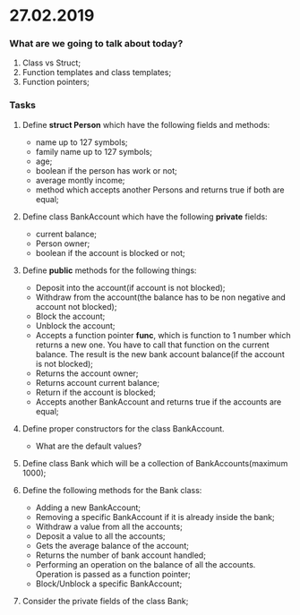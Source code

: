 # 27.02.2019

### What are we going to talk about today?
1. Class vs Struct;
2. Function templates and class templates;
3. Function pointers;

### Tasks
1. Define **struct Person** which have the following fields and methods:
    -   name up to 127 symbols;
    -   family name up to 127 symbols;
    -   age;
    -   boolean if the person has work or not;
    -   average montly income;
    -   method which accepts another Persons and returns true if both are equal;

2. Define class BankAccount which have the following **private** fields:
    - current balance;  
    - Person owner;
    - boolean if the account is blocked or not;
    
3. Define **public** methods for the following things:
    - Deposit into the account(if account is not blocked);
    - Withdraw from the account(the balance has to be non negative and account not blocked);
    - Block the account;
    - Unblock the account;
    - Accepts a function pointer **func**, which is function to 1 number which returns a new one. You have to call that function on the current balance. The result is the new bank account balance(if the account is not blocked);
    - Returns the account owner;
    - Returns account current balance;
    - Return if the account is blocked;
    - Accepts another BankAccount and returns true if the accounts are equal;

4. Define proper constructors for the class BankAccount.
    - What are the default values?

5. Define class Bank which will be a collection of BankAccounts(maximum 1000);

6. Define the following methods for the Bank class:
    - Adding a new BankAccount;
    - Removing a specific BankAccount if it is already inside the bank;
    - Withdraw a value from all the accounts;
    - Deposit a value to all the accounts;
    - Gets the average balance of the account;
    - Returns the number of bank account handled;
    - Performing an operation on the balance of all the accounts. Operation is passed as a function pointer;
    - Block/Unblock a specific BankAccount;

7. Consider the private fields of the class Bank;